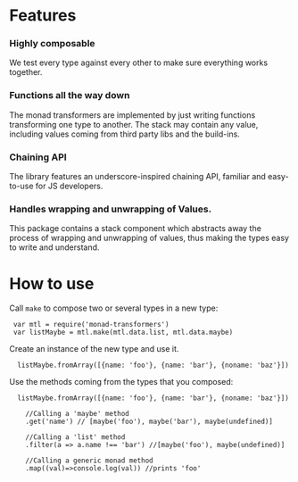# Features

### Highly composable
We test every type against every other to make sure everything works together. 

### Functions all the way down
The monad transformers are implemented by just writing functions transforming one type to another. The stack may contain any value, including values coming from third party libs and the build-ins.

### Chaining API
The library features an underscore-inspired chaining API, familiar and easy-to-use for JS developers.

### Handles wrapping and unwrapping of Values.
This package contains a stack component which abstracts away the process of wrapping and unwrapping of values, thus making the types easy to write and understand.

# How to use

Call `make` to compose two or several types in a new type:

     var mtl = require('monad-transformers')
     var listMaybe = mtl.make(mtl.data.list, mtl.data.maybe)

Create an instance of the new type and use it.
  
      listMaybe.fromArray([{name: 'foo'}, {name: 'bar'}, {noname: 'baz'}])

Use the methods coming from the types that you composed:

      listMaybe.fromArray([{name: 'foo'}, {name: 'bar'}, {noname: 'baz'}])

        //Calling a 'maybe' method
        .get('name') // [maybe('foo'), maybe('bar'), maybe(undefined)]
        
        //Calling a 'list' method
        .filter(a => a.name !== 'bar') //[maybe('foo'), maybe(undefined)]
        
        //Calling a generic monad method
        .map((val)=>console.log(val)) //prints 'foo'
